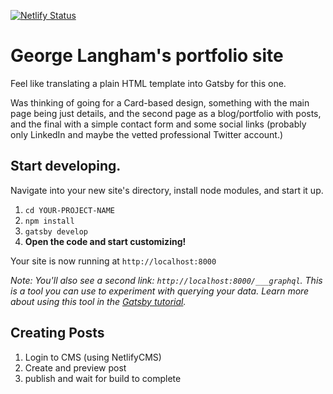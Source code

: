 [![Netlify Status](https://api.netlify.com/api/v1/badges/bf773f9d-c69a-4764-8634-0daa38dc661c/deploy-status)](https://app.netlify.com/sites/georgewl/deploys)

# George Langham's portfolio site

Feel like translating a plain HTML template into Gatsby for this one.

Was thinking of going for a Card-based design, something with the main page being just details, and the second page as a blog/portfolio with posts, and the final with a simple contact form and some social links (probably only LinkedIn and maybe the vetted professional Twitter account.)

## Start developing.

Navigate into your new site's directory, install node modules, and start it up.

1. `cd YOUR-PROJECT-NAME`
1. `npm install`
1. `gatsby develop`
1. **Open the code and start customizing!**

Your site is now running at `http://localhost:8000`

_Note: You'll also see a second link: _`http://localhost:8000/___graphql`_. This is a tool you can use to experiment with querying your data. Learn more about using this tool in the [Gatsby tutorial](https://www.gatsbyjs.org/tutorial/part-five/#introducing-graphiql)._


## Creating Posts

1. Login to CMS (using NetlifyCMS)
2. Create and preview post
3. publish and wait for build to complete
